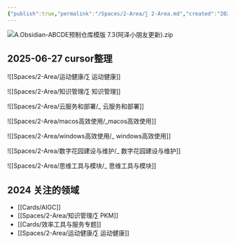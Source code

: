 ```yaml
---
{"publish":true,"permalink":"/Spaces/2-Area/∑ 2-Area.md","created":"2025-04-04","modified":"2025-06-27","cssclasses":""}
---
```


![A.Obsidian-ABCDE预制仓库模版 7.3(阿泽小朋友更新).zip](https://drive.google.com/open?id=1YqJsJCppdPu_6SwIraiRz0fpddZQrxS0)


## 2025-06-27 cursor整理

![[Spaces/2-Area/运动健康/∑ 运动健康]]

![[Spaces/2-Area/知识管理/∑ 知识管理]]

![[Spaces/2-Area/云服务和部署/_ 云服务和部署]]

![[Spaces/2-Area/macos高效使用/_macos高效使用]]

![[Spaces/2-Area/windows高效使用/_ windows高效使用]]

![[Spaces/2-Area/数字花园建设与维护/_ 数字花园建设与维护]]

![[Spaces/2-Area/思维工具与模块/_ 思维工具与模块]]

## 2024 关注的领域

- [[Cards/AIGC]]
- [[Spaces/2-Area/知识管理/∑ PKM]]
- [[Cards/效率工具与服务专题]]
- [[Spaces/2-Area/运动健康/∑ 运动健康]]
